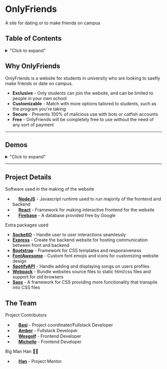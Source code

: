 # OnlyFriends
A site for dating or to make friends on campus

## Table of Contents

<details>
<summary>"Click to expand"</summary>

- [What is OnlyFriends? Why?](#why-onlyfriends)
- [Demo](#demos)
- [Project details](#project-details)
- [The Team](#the-team)
- [Useful utilities](#useful-utilities)
- [How Serverless uses markdown](#how-serverless-uses-markdown)
  - [DEMO](#demo)
- [Other Markdown Resources](#other-markdown-resources)
</details>

## Why OnlyFriends

OnlyFriends is a website for students in university who are looking to saefly make friends or date on campus.

- **Exclusive** - Only students can join the website, and can be limited to people in your own school
- **Customizable** - Match with more options tailored to students, such as the program you're taking
- **Secure** - Prevents 100% of malicious use with bots or catfish accounts
- **Free** - OnlyFriends will be completely free to use without the need of any sort of payment

---

## Demos
<details>
<summary>"Click to expand"</summary>
<img src="./examples/example1.gif">
<img src="./examples/example2.gif">
<img src="./examples/example3.gif">
</details>

---

## Project Details

Software used in the making of the website
- <img src="https://cdn.iconscout.com/icon/free/png-256/node-js-1174925.png" height=15px> [**NodeJS**](https://nodejs.org/en/) - Javascript runtime used to run majority of the frontend and backend
- <img src="https://upload.wikimedia.org/wikipedia/commons/thumb/a/a7/React-icon.svg/2300px-React-icon.svg.png" height=15px> [**React**](https://reactjs.org/) - Framework for making interactive frontend for the website
- <img src="https://cdn4.iconfinder.com/data/icons/google-i-o-2016/512/google_firebase-2-512.png" height=15px> [**Firebase**](https://firebase.google.com/) - A database provided free by Google

Extra packages used
- [**SocketIO**](https://socket.io/) - Handle user to user interactions seamlessly
- [**Express**](https://expressjs.com/) - Create the backend website for hosting communication between front and backend
- [**Bootstrap**](https://getbootstrap.com/) - Framework for CSS templates and responsiveness
- [**FontAwesome**](https://fontawesome.com/) - Custom font emojis and icons for customizing website design
- [**SpotifyAPI**](https://developer.spotify.com/documentation/web-api/) - Handle adding and displaying songs on users profiles
- [**Webpack**](https://webpack.js.org/) - Bundle websites source files to static html/css files and support for old browsers
- [**Sass**](https://sass-lang.com/) - A framework for CSS providing more functionality that transpile into CSS files

## The Team

Project Contributors
- <img src="https://images.weserv.nl/?url=avatars.githubusercontent.com/u/114836534?v=4&h=300&w=300&fit=cover&mask=circle&maxage=7d" height=15px> **[Basi](https://github.com/b4sleal)** - Project coordinater/Fullstack Developer
- <img src="https://images.weserv.nl/?url=avatars.githubusercontent.com/u/93995437?v=4&h=300&w=300&fit=cover&mask=circle&maxage=7d" height=15px> **[Amber](https://github.com/AmberY17)** - Fullstack Developer
- <img src="https://images.weserv.nl/?url=avatars.githubusercontent.com/u/91502536?v=4&h=300&w=300&fit=cover&mask=circle&maxage=7d" height=15px> **[Wesgolf](https://github.com/wesgolf)** - Frontend Developer
- <img src="https://images.weserv.nl/?url=avatars.githubusercontent.com/u/115672000?v=4&h=300&w=300&fit=cover&mask=circle&maxage=7d" height=15px> **[Michelle](https://github.com/oshell0)** - Frontend Developer

Big Man Han 🎉🎉
- <img src="https://images.weserv.nl/?url=avatars.githubusercontent.com/u/25699426?v=4&h=300&w=300&fit=cover&mask=circle&maxage=7d" height=15px> **[Han](https://github.com/haw230)** - Project Mentor
